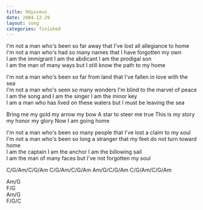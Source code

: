 ```yaml
---
title: Odysseus
date: 2004-12-29
layout: song
categories: finished
---
```

I'm not a man who's been so far away that I've lost all allegiance to home  
I'm not a man who's had so many names that I have forgotten my own  
I am the immigrant I am the abdicant I am the prodigal son  
I am the man of many ways but I still know the path to my home

I'm not a man who's been so far from land that I've fallen in love with the sea  
I'm not a man who's seen so many wonders I'm blind to the marvel of peace  
I am the song and I am the singer I am the minor key  
I am a man who has lived on these waters but I must be leaving the sea

<div class="chorus">Bring me my gold my arrow my bow  
A star to steer me true  
This is my story my honor my glory  
Now I am going home</div>

I'm not a man who's been so many people that I've lost a claim to my soul  
I'm not a man who's been so long a stranger that my feet do not turn toward home  
I am the captain I am the anchor I am the billowing sail  
I am the man of many faces but I've not forgotten my soul  

<div class="chords">
C/G/Am/C/G/Am  
C/G/Am/C/G/Am  
Am/G/C/G/Am  
C/G/Am/C/G/Am  

Am/G  
F/G  
Am/G  
F/G/C</div>
